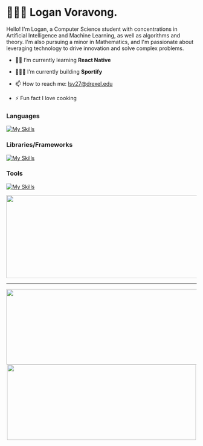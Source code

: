 # 🧑🏻‍💻 Logan Voravong. 

Hello! I'm Logan, a Computer Science student with concentrations in Artificial Intelligence and Machine Learning, as well as algorithms and theory. I'm also pursuing a minor in Mathematics, and I'm passionate about leveraging technology to drive innovation and solve complex problems.
 
* 👨‍💻 I’m currently learning **React Native**

[//]: # (* 👷🏼‍♂️ I’m currently building a **Sports Analysis Mobile App**)
* 👷🏼‍♂️ I’m currently building **Sportify**




* 📫 How to reach me: lsv27@drexel.edu
 
* ⚡ Fun fact I love cooking 
 

### Languages
 
[![My Skills](https://skillicons.dev/icons?i=html,css,js,python,java,cs,c,cpp)](https://skillicons.dev)

### Libraries/Frameworks

[![My Skills](https://skillicons.dev/icons?i=react,express,spring,dotnet,pytorch)](https://skillicons.dev)

### Tools

[![My Skills](https://skillicons.dev/icons?i=mongodb,postgresql,docker,vscode,visualstudio,idea)](https://skillicons.dev)
  

<p align="center">
  <img width="800" height="220" src="https://streak-stats.demolab.com?user=Verlias&theme=radical&hide_border=true&border_radius=5&card_width=800">
</p>


---  


<p align="center">
  <img width="600" height="200" src="https://github-readme-stats.vercel.app/api?username=verlias&show_icons=true&theme=radical">
    <img width="500" height="200" src="https://github-readme-stats.vercel.app/api/top-langs/?username=verlias&layout=compact&theme=radical">



</p>
  
 

 
  

